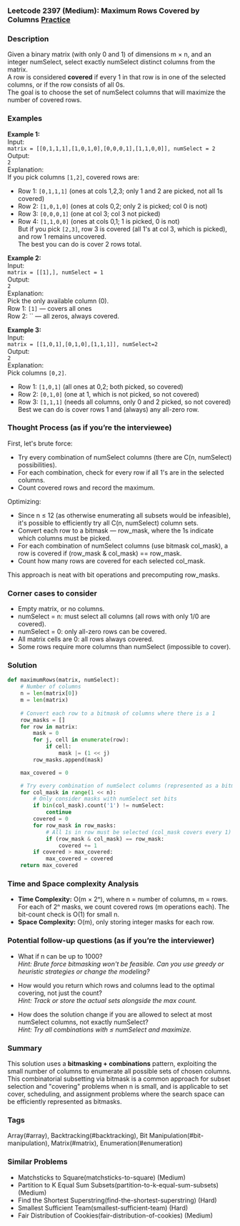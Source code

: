 ### Leetcode 2397 (Medium): Maximum Rows Covered by Columns [Practice](https://leetcode.com/problems/maximum-rows-covered-by-columns)

### Description  
Given a binary matrix (with only 0 and 1) of dimensions m × n, and an integer numSelect, select exactly numSelect distinct columns from the matrix.  
A row is considered **covered** if every 1 in that row is in one of the selected columns, or if the row consists of all 0s.  
The goal is to choose the set of numSelect columns that will maximize the number of covered rows.

### Examples  

**Example 1:**  
Input:  
`matrix = [[0,1,1,1],[1,0,1,0],[0,0,0,1],[1,1,0,0]], numSelect = 2`  
Output:  
`2`  
Explanation:  
If you pick columns `[1,2]`, covered rows are:  
- Row 1: `[0,1,1,1]` (ones at cols 1,2,3; only 1 and 2 are picked, not all 1s covered)  
- Row 2: `[1,0,1,0]` (ones at cols 0,2; only 2 is picked; col 0 is not)  
- Row 3: `[0,0,0,1]` (one at col 3; col 3 not picked)  
- Row 4: `[1,1,0,0]` (ones at cols 0,1; 1 is picked, 0 is not)  
But if you pick `[2,3]`, row 3 is covered (all 1's at col 3, which is picked), and row 1 remains uncovered.  
The best you can do is cover 2 rows total.

**Example 2:**  
Input:  
`matrix = [[1],], numSelect = 1`  
Output:  
`2`  
Explanation:  
Pick the only available column (0).  
Row 1: `[1]` — covers all ones  
Row 2: `` — all zeros, always covered.

**Example 3:**  
Input:  
`matrix = [[1,0,1],[0,1,0],[1,1,1]], numSelect=2`  
Output:  
`2`  
Explanation:  
Pick columns `[0,2]`.  
- Row 1: `[1,0,1]` (all ones at 0,2; both picked, so covered)
- Row 2: `[0,1,0]` (one at 1, which is not picked, so not covered)
- Row 3: `[1,1,1]` (needs all columns, only 0 and 2 picked, so not covered)
Best we can do is cover rows 1 and (always) any all-zero row.

### Thought Process (as if you’re the interviewee)  

First, let's brute force:  
- Try every combination of numSelect columns (there are C(n, numSelect) possibilities).  
- For each combination, check for every row if all 1's are in the selected columns.  
- Count covered rows and record the maximum.

Optimizing:  
- Since n ≤ 12 (as otherwise enumerating all subsets would be infeasible), it's possible to efficiently try all C(n, numSelect) column sets.
- Convert each row to a bitmask — row_mask, where the 1s indicate which columns must be picked.
- For each combination of numSelect columns (use bitmask col_mask), a row is covered if (row_mask & col_mask) == row_mask.
- Count how many rows are covered for each selected col_mask.

This approach is neat with bit operations and precomputing row_masks.

### Corner cases to consider  
- Empty matrix, or no columns.
- numSelect = n: must select all columns (all rows with only 1/0 are covered).
- numSelect = 0: only all-zero rows can be covered.
- All matrix cells are 0: all rows always covered.
- Some rows require more columns than numSelect (impossible to cover).

### Solution

```python
def maximumRows(matrix, numSelect):
    # Number of columns
    n = len(matrix[0])
    m = len(matrix)
    
    # Convert each row to a bitmask of columns where there is a 1
    row_masks = []
    for row in matrix:
        mask = 0
        for j, cell in enumerate(row):
            if cell:
                mask |= (1 << j)
        row_masks.append(mask)

    max_covered = 0

    # Try every combination of numSelect columns (represented as a bitmask)
    for col_mask in range(1 << n):
        # Only consider masks with numSelect set bits
        if bin(col_mask).count('1') != numSelect:
            continue
        covered = 0
        for row_mask in row_masks:
            # All 1s in row must be selected (col_mask covers every 1)
            if (row_mask & col_mask) == row_mask:
                covered += 1
        if covered > max_covered:
            max_covered = covered
    return max_covered
```

### Time and Space complexity Analysis  

- **Time Complexity:** O(m × 2ⁿ), where n = number of columns, m = rows. For each of 2ⁿ masks, we count covered rows (m operations each). The bit-count check is O(1) for small n.
- **Space Complexity:** O(m), only storing integer masks for each row.

### Potential follow-up questions (as if you’re the interviewer)  

- What if n can be up to 1000?  
  *Hint: Brute force bitmasking won't be feasible. Can you use greedy or heuristic strategies or change the modeling?*

- How would you return which rows and columns lead to the optimal covering, not just the count?  
  *Hint: Track or store the actual sets alongside the max count.*

- How does the solution change if you are allowed to select at most numSelect columns, not exactly numSelect?  
  *Hint: Try all combinations with ≤ numSelect and maximize.*

### Summary
This solution uses a **bitmasking + combinations** pattern, exploiting the small number of columns to enumerate all possible sets of chosen columns.  
This combinatorial subsetting via bitmask is a common approach for subset selection and "covering" problems when n is small, and is applicable to set cover, scheduling, and assignment problems where the search space can be efficiently represented as bitmasks.

### Tags
Array(#array), Backtracking(#backtracking), Bit Manipulation(#bit-manipulation), Matrix(#matrix), Enumeration(#enumeration)

### Similar Problems
- Matchsticks to Square(matchsticks-to-square) (Medium)
- Partition to K Equal Sum Subsets(partition-to-k-equal-sum-subsets) (Medium)
- Find the Shortest Superstring(find-the-shortest-superstring) (Hard)
- Smallest Sufficient Team(smallest-sufficient-team) (Hard)
- Fair Distribution of Cookies(fair-distribution-of-cookies) (Medium)
